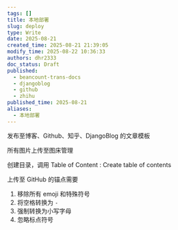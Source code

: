 ```yaml
---
tags: []
title: 本地部署
slug: deploy
type: Write
date: 2025-08-21
created_time: 2025-08-21 21:39:05
modify_time: 2025-08-22 10:36:33
authors: dhr2333
doc_status: Draft
published:
  - beancount-trans-docs
  - djangoblog
  - github
  - zhihu
published_time: 2025-08-21
aliases:
  - 本地部署
---
```

发布至博客、Github、知乎、DjangoBlog 的文章模板

所有图片上传至图床管理

创建目录，调用 Table of Content : Create table of contents

上传至 GitHub 的锚点需要

1. 移除所有 emoji 和特殊符号
2. 将空格转换为 `-`
3. 强制转换为小写字母
4. 忽略标点符号
